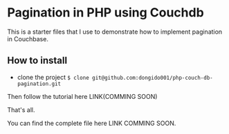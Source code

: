 # Pagination in PHP using Couchdb

<div>
   This is a starter files that I use to demonstrate how to implement pagination in Couchbase.
</div> 

## How to install

- clone the project
    `$ clone git@github.com:dongido001/php-couch-db-pagination.git`

Then follow the tutorial here LINK(COMMING SOON) <br />

That's all. <br />

You can find the complete file here LINK COMMING SOON.